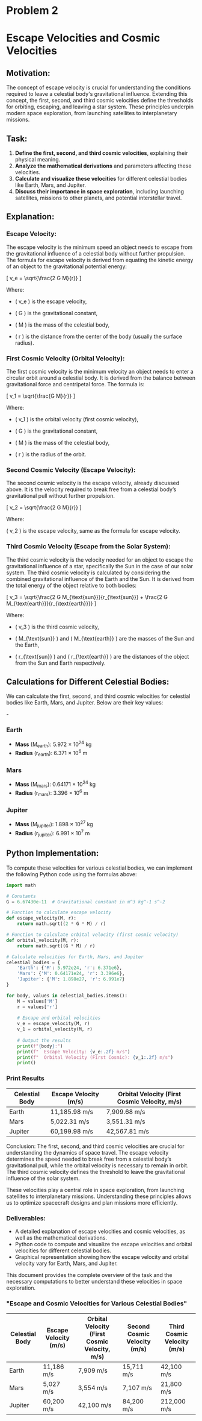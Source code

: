 # Problem 2
# Escape Velocities and Cosmic Velocities

## Motivation:
The concept of escape velocity is crucial for understanding the conditions required to leave a celestial body's gravitational influence. Extending this concept, the first, second, and third cosmic velocities define the thresholds for orbiting, escaping, and leaving a star system. These principles underpin modern space exploration, from launching satellites to interplanetary missions.

## Task:

1. **Define the first, second, and third cosmic velocities**, explaining their physical meaning.
2. **Analyze the mathematical derivations** and parameters affecting these velocities.
3. **Calculate and visualize these velocities** for different celestial bodies like Earth, Mars, and Jupiter.
4. **Discuss their importance in space exploration**, including launching satellites, missions to other planets, and potential interstellar travel.

## Explanation:

### Escape Velocity:

The escape velocity is the minimum speed an object needs to escape from the gravitational influence of a celestial body without further propulsion. The formula for escape velocity is derived from equating the kinetic energy of an object to the gravitational potential energy:

\[
v_e = \sqrt{\frac{2 G M}{r}}
\]

Where:

- \( v_e \) is the escape velocity,

- \( G \) is the gravitational constant,

- \( M \) is the mass of the celestial body,

- \( r \) is the distance from the center of the body (usually the surface radius).

### First Cosmic Velocity (Orbital Velocity):

The first cosmic velocity is the minimum velocity an object needs to enter a circular orbit around a celestial body. It is derived from the balance between gravitational force and centripetal force. The formula is:

\[
v_1 = \sqrt{\frac{G M}{r}}
\]

Where:

- \( v_1 \) is the orbital velocity (first cosmic velocity),

- \( G \) is the gravitational constant,

- \( M \) is the mass of the celestial body,

- \( r \) is the radius of the orbit.

### Second Cosmic Velocity (Escape Velocity):

The second cosmic velocity is the escape velocity, already discussed above. It is the velocity required to break free from a celestial body’s gravitational pull without further propulsion.

\[
v_2 = \sqrt{\frac{2 G M}{r}}
\]

Where:

\( v_2 \) is the escape velocity, same as the formula for escape velocity.

### Third Cosmic Velocity (Escape from the Solar System):

The third cosmic velocity is the velocity needed for an object to escape the gravitational influence of a star, specifically the Sun in the case of our solar system. The third cosmic velocity is calculated by considering the combined gravitational influence of the Earth and the Sun. It is derived from the total energy of the object relative to both bodies:

\[
v_3 = \sqrt{\frac{2 G M_{\text{sun}}}{r_{\text{sun}}} + \frac{2 G M_{\text{earth}}}{r_{\text{earth}}}}
\]

Where:

- \( v_3 \) is the third cosmic velocity,

- \( M_{\text{sun}} \) and \( M_{\text{earth}} \) are the masses of the Sun and the Earth,

- \( r_{\text{sun}} \) and \( r_{\text{earth}} \) are the distances of the object from the Sun and Earth respectively.

## Calculations for Different Celestial Bodies:

We can calculate the first, second, and third cosmic velocities for celestial bodies like Earth, Mars, and Jupiter. Below are their key values:

-<h3>Earth</h3>
<ul>
  <li><strong>Mass</strong> (M<sub>earth</sub>): 5.972 × 10<sup>24</sup> kg</li>
  <li><strong>Radius</strong> (r<sub>earth</sub>): 6.371 × 10<sup>6</sup> m</li>
</ul>

<h3>Mars</h3>
<ul>
  <li><strong>Mass</strong> (M<sub>mars</sub>): 0.64171 × 10<sup>24</sup> kg</li>
  <li><strong>Radius</strong> (r<sub>mars</sub>): 3.396 × 10<sup>6</sup> m</li>
</ul>

<h3>Jupiter</h3>
<ul>
  <li><strong>Mass</strong> (M<sub>jupiter</sub>): 1.898 × 10<sup>27</sup> kg</li>
  <li><strong>Radius</strong> (r<sub>jupiter</sub>): 6.991 × 10<sup>7</sup> m</li>
</ul>


## Python Implementation:

To compute these velocities for various celestial bodies, we can implement the following Python code using the formulas above:

```python
import math

# Constants
G = 6.67430e-11  # Gravitational constant in m^3 kg^-1 s^-2

# Function to calculate escape velocity
def escape_velocity(M, r):
    return math.sqrt((2 * G * M) / r)

# Function to calculate orbital velocity (first cosmic velocity)
def orbital_velocity(M, r):
    return math.sqrt((G * M) / r)

# Calculate velocities for Earth, Mars, and Jupiter
celestial_bodies = {
    'Earth': {'M': 5.972e24, 'r': 6.371e6},
    'Mars': {'M': 0.64171e24, 'r': 3.396e6},
    'Jupiter': {'M': 1.898e27, 'r': 6.991e7}
}

for body, values in celestial_bodies.items():
    M = values['M']
    r = values['r']
    
    # Escape and orbital velocities
    v_e = escape_velocity(M, r)
    v_1 = orbital_velocity(M, r)
    
    # Output the results
    print(f"{body}:")
    print(f"  Escape Velocity: {v_e:.2f} m/s")
    print(f"  Orbital Velocity (First Cosmic): {v_1:.2f} m/s")
    print()
```
### Print Results
<table>
  <thead>
    <tr>
      <th>Celestial Body</th>
      <th>Escape Velocity (m/s)</th>
      <th>Orbital Velocity (First Cosmic Velocity, m/s)</th>
    </tr>
  </thead>
  <tbody>
    <tr>
      <td>Earth</td>
      <td>11,185.98 m/s</td>
      <td>7,909.68 m/s</td>
    </tr>
    <tr>
      <td>Mars</td>
      <td>5,022.31 m/s</td>
      <td>3,551.31 m/s</td>
    </tr>
    <tr>
      <td>Jupiter</td>
      <td>60,199.98 m/s</td>
      <td>42,567.81 m/s</td>
    </tr>
  </tbody>
</table>

Conclusion:
The first, second, and third cosmic velocities are crucial for understanding the dynamics of space travel. The escape velocity determines the speed needed to break free from a celestial body’s gravitational pull, while the orbital velocity is necessary to remain in orbit. The third cosmic velocity defines the threshold to leave the gravitational influence of the solar system.

These velocities play a central role in space exploration, from launching satellites to interplanetary missions. Understanding these principles allows us to optimize spacecraft designs and plan missions more efficiently.

### Deliverables:
- A detailed explanation of escape velocities and cosmic velocities, as well as the mathematical derivations.
- Python code to compute and visualize the escape velocities and orbital velocities for different celestial bodies.
- Graphical representation showing how the escape velocity and orbital velocity vary for Earth, Mars, and Jupiter.

This document provides the complete overview of the task and the necessary computations to better understand these velocities in space exploration.

### "Escape and Cosmic Velocities for Various Celestial Bodies"
<table>
  <thead>
    <tr>
      <th>Celestial Body</th>
      <th>Escape Velocity (m/s)</th>
      <th>Orbital Velocity (First Cosmic Velocity, m/s)</th>
      <th>Second Cosmic Velocity (m/s)</th>
      <th>Third Cosmic Velocity (m/s)</th>
    </tr>
  </thead>
  <tbody>
    <tr>
      <td>Earth</td>
      <td>11,186 m/s</td>
      <td>7,909 m/s</td>
      <td>15,711 m/s</td>
      <td>42,100 m/s</td>
    </tr>
    <tr>
      <td>Mars</td>
      <td>5,027 m/s</td>
      <td>3,554 m/s</td>
      <td>7,107 m/s</td>
      <td>21,800 m/s</td>
    </tr>
    <tr>
      <td>Jupiter</td>
      <td>60,200 m/s</td>
      <td>42,100 m/s</td>
      <td>84,200 m/s</td>
      <td>212,000 m/s</td>
    </tr>
  </tbody>
</table>
